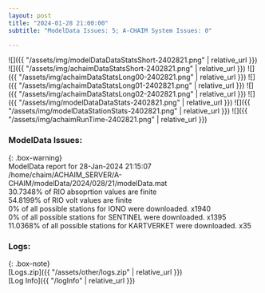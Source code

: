 ```yaml
---
layout: post
title: "2024-01-28 21:00:00"
subtitle: "ModelData Issues: 5; A-CHAIM System Issues: 0"

---
```


![]({{ "/assets/img/modelDataDataStatsShort-2402821.png" | relative_url }})
![]({{ "/assets/img/achaimDataStatsShort-2402821.png" | relative_url }})
![]({{ "/assets/img/achaimDataStatsLong00-2402821.png" | relative_url }})
![]({{ "/assets/img/achaimDataStatsLong01-2402821.png" | relative_url }})
![]({{ "/assets/img/achaimDataStatsLong02-2402821.png" | relative_url }})
![]({{ "/assets/img/modelDataDataStats-2402821.png" | relative_url }})
![]({{ "/assets/img/modelDataStationStats-2402821.png" | relative_url }})
![]({{ "/assets/img/achaimRunTime-2402821.png" | relative_url }})


### ModelData Issues:  
  
{: .box-warning}  
 ModelData report for 28-Jan-2024 21:15:07   
 /home/chaim/ACHAIM_SERVER/A-CHAIM/modelData/2024/028/21/modelData.mat   
 30.7348% of RIO absoprtion values are finite   
 54.8199% of RIO volt values are finite   
 0% of all possible stations for IONO were downloaded. x1940   
 0% of all possible stations for SENTINEL were downloaded. x1395   
 11.0368% of all possible stations for KARTVERKET were downloaded. x35   
  


### Logs:  
  
{: .box-note}  
[Logs.zip]({{ "/assets/other/logs.zip" | relative_url }})  
[Log Info]({{ "/logInfo" | relative_url }})  
